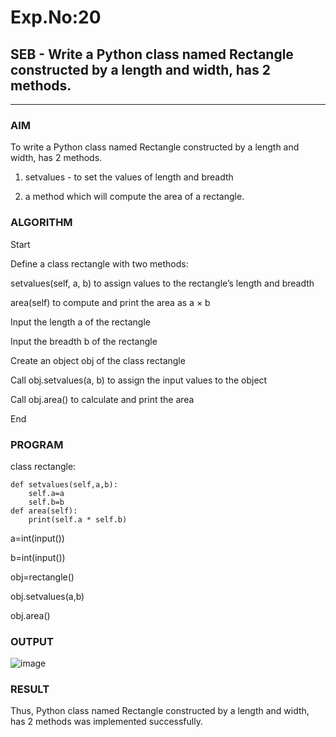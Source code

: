 # Exp.No:20  
## SEB - Write a Python class named Rectangle constructed by a length and width, has 2 methods.

---

### AIM  
To write a Python class named Rectangle constructed by a length and width, has 2 methods.
 1. setvalues - to set the values of length and breadth

2. a method which will compute the area of a rectangle.

### ALGORITHM

Start

Define a class rectangle with two methods:

setvalues(self, a, b) to assign values to the rectangle’s length and breadth

area(self) to compute and print the area as a × b

Input the length a of the rectangle

Input the breadth b of the rectangle

Create an object obj of the class rectangle

Call obj.setvalues(a, b) to assign the input values to the object

Call obj.area() to calculate and print the area

End

### PROGRAM
class rectangle:

    def setvalues(self,a,b):
        self.a=a
        self.b=b
    def area(self):
        print(self.a * self.b)
a=int(input())

b=int(input())

obj=rectangle()

obj.setvalues(a,b)

obj.area()
        
### OUTPUT
![image](https://github.com/user-attachments/assets/07f0ccdb-7912-4d64-99d8-88b5c8e6b3cc)

### RESULT
Thus, Python class named Rectangle constructed by a length and width, has 2 methods was implemented successfully.
